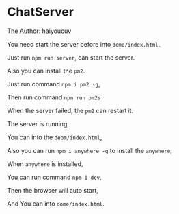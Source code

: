 # ChatServer

The Author: haiyoucuv

You need start the server before into `demo/index.html`.

Just run `npm run server`, can start the server.

Also you can install the `pm2`.

Just run command `npm i pm2 -g`,

Then run command `npm run pm2s`

When the server failed, the `pm2` can restart it.

The server is running,

You can into the `deom/index.html`,

Also you can run `npm i anywhere -g` to install the `anywhere`,

When `anywhere` is installed,

You can run command `npm i dev`,

Then the browser will auto start,

And You can into `dome/index.html`.

